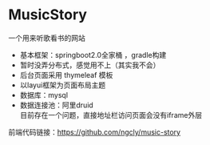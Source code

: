 # MusicStory
一个用来听歌看书的网站   
- 基本框架：springboot2.0全家桶 ，gradle构建  
- 暂时没弄分布式，感觉用不上（其实我不会）
- 后台页面采用 thymeleaf 模板   
- 以layui框架为页面布局主题   
- 数据库：mysql
- 数据连接池：阿里druid      
目前存在一个问题，直接地址栏访问页面会没有iframe外层

前端代码链接：https://github.com/ngcly/music-story

